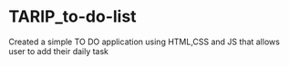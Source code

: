 # TARIP_to-do-list
Created a simple TO DO application using HTML,CSS and  JS that allows user to add their daily task
